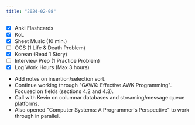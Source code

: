 ```yaml
---
title: "2024-02-08"
---
```


- [x] Anki Flashcards
- [x] KoL
- [x] Sheet Music (10 min.)
- [ ] OGS (1 Life & Death Problem)
- [x] Korean (Read 1 Story)
- [ ] Interview Prep (1 Practice Problem)
- [x] Log Work Hours (Max 3 hours)

* Add notes on insertion/selection sort.
* Continue working through "GAWK: Effective AWK Programming". Focused on fields (sections 4.2 and 4.3).
* Call with Kevin on columnar databases and streaming/message queue platforms.
* Also opened "Computer Systems: A Programmer's Perspective" to work through in parallel.
